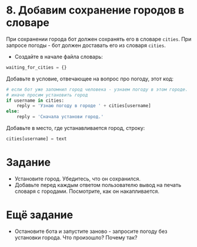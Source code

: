 # 8. Добавим сохранение городов в словаре


При сохранении города бот должен сохранять его в словаре `cities`. При запросе погоды - бот должен доставать его из словаря `cities`.

- Создайте в начале файла словарь:
```python
waiting_for_cities = {}
```

Добавьте в условие, отвечающее на вопрос про погоду, этот код:

```python
# если бот уже запомнил город человека - узнаем погоду в этом городе.
# иначе просим установить город
if username in cities:
    reply = 'Узнаю погоду в городе ' + cities[username]
else:
    reply = 'Сначала установи город.'
```

Добавьте в место, где устанавливается город, строку:

```python
cities[username] = text

```


# Задание 

- Установите город. Убедитесь, что он сохранился.
- Добавьте перед каждым ответом пользователю вывод на печать словаря с городами. Посмотрите, как он накапливается.

# Ещё задание 


- Остановите бота и запустите заново - запросите погоду без установки города. 
Что произошло? Почему так?
